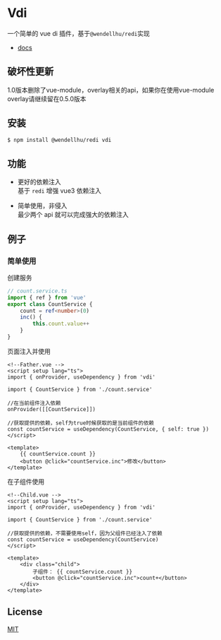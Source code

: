 # Vdi

一个简单的 vue di 插件，基于`@wendellhu/redi`实现

-   [docs](https://vdi-docs.vercel.app/)

## 破坏性更新
1.0版本删除了vue-module，overlay相关的api，如果你在使用vue-module overlay请继续留在0.5.0版本

## 安装

```bash
$ npm install @wendellhu/redi vdi
```

## 功能

-   更好的依赖注入  
    基于 `redi` 增强 vue3 依赖注入

-   简单使用，非侵入  
    最少两个 api 就可以完成强大的依赖注入

## 例子

### 简单使用

创建服务

```ts
// count.service.ts
import { ref } from 'vue'
export class CountService {
    count = ref<number>(0)
    inc() {
        this.count.value++
    }
}
```

页面注入并使用

```vue
<!--Father.vue -->
<script setup lang="ts">
import { onProvider, useDependency } from 'vdi'

import { CountService } from './count.service'

//在当前组件注入依赖
onProvider([[CountService]])

//获取提供的依赖，self为true时候获取的是当前组件的依赖
const countService = useDependency(CountService, { self: true })
</script>

<template>
    {{ countService.count }}
    <button @click="countService.inc">修改</button>
</template>
```

在子组件使用

```vue
<!--Child.vue -->
<script setup lang="ts">
import { onProvider, useDependency } from 'vdi'

import { CountService } from './count.service'

//获取提供的依赖，不需要使用self，因为父组件已经注入了依赖
const countService = useDependency(CountService)
</script>

<template>
    <div class="child">
        子组件： {{ countService.count }}
        <button @click="countService.inc">count+</button>
    </div>
</template>
```

## License

[MIT](https://github.com/JinghuiS/vdi/blob/main/LICENSE)
